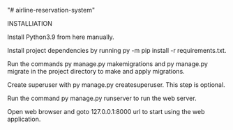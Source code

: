 "# airline-reservation-system" 



INSTALLIATION 

Install Python3.9 from here manually.

Install project dependencies by running py -m pip install -r requirements.txt.

Run the commands py manage.py makemigrations and py manage.py migrate in the project directory to make and apply migrations.

Create superuser with py manage.py createsuperuser. This step is optional.

Run the command py manage.py runserver to run the web server.

Open web browser and goto 127.0.0.1:8000 url to start using the web application.
